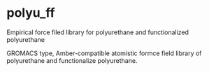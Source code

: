 # polyu_ff
Empirical force filed library for polyurethane and functionalized polyurethane 

GROMACS type, Amber-compatible atomistic formce field library of polyurethane and functionalize polyurethane.
